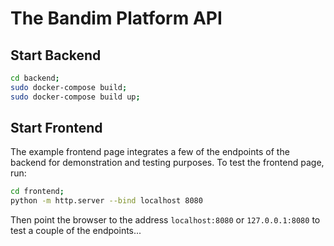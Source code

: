 # The Bandim Platform API

## Start Backend

```bash
cd backend;
sudo docker-compose build;
sudo docker-compose build up;
```

## Start Frontend

The example frontend page integrates a few of the endpoints of the backend for demonstration and testing purposes. To test the frontend page, run:

```bash
cd frontend;
python -m http.server --bind localhost 8080
```

Then point the browser to the address `localhost:8080` or `127.0.0.1:8080` to test a couple of the endpoints...
